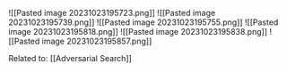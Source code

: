 ![[Pasted image 20231023195723.png]]
![[Pasted image 20231023195739.png]]
![[Pasted image 20231023195755.png]]
![[Pasted image 20231023195818.png]]
![[Pasted image 20231023195838.png]]
![[Pasted image 20231023195857.png]]

Related to: [[Adversarial Search]]